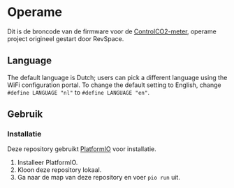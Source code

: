 # Operame

Dit is de broncode van de firmware voor de [ControlCO2-meter](https://controlco2.space), operame project origineel gestart door RevSpace.

## Language

The default language is Dutch; users can pick a different language using the
WiFi configuration portal. To change the default setting to English, change
`#define LANGUAGE "nl"` to `#define LANGUAGE "en"`.

## Gebruik

### Installatie

Deze repository gebruikt [PlatformIO](https://platformio.org/) voor installatie.

1. Installeer PlatformIO.
2. Kloon deze repository lokaal.
3. Ga naar de map van deze repository en voer `pio run` uit.

